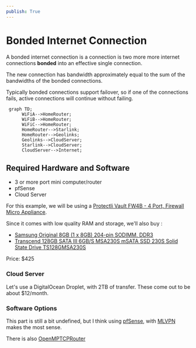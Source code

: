 ```yaml
---
publish: True
---
```


# Bonded Internet Connection

A bonded internet connection is a connection is two more more internet connections **bonded** into an effective single connection. 

The new connection has bandwidth approximately equal to the sum of the bandwidths of the bonded connections.

Typically bonded connections support failover, so if one of the connections fails, active connections will continue without failing.

```mermaid
 graph TD;
      WiFiA-->HomeRouter;
      WiFiB-->HomeRouter;
      WiFiC-->HomeRouter;
      HomeRouter-->Starlink;
      HomeRouter-->Geolinks;
      Geolinks-->CloudServer;
      Starlink-->CloudServer;
	  CloudServer-->Internet;
```


## Required Hardware and Software
- 3 or more port mini computer/router
- pfSense
- Cloud Server

For this example, we will be using a [Protectli Vault FW4B - 4 Port, Firewall Micro Appliance](https://www.amazon.com/dp/B07G7H4M73?tag=murraynet-20&linkCode=osi&th=1).

Since it comes with low quality RAM and storage, we'll also buy :

 - [Samsung Original 8GB (1 x 8GB) 204-pin SODIMM, DDR3](https://www.amazon.com/gp/product/B0173ZBC2E/ref=ox_sc_act_title_1?smid=A91YWXUX63ZCY&psc=1)
 - [Transcend 128GB SATA III 6GB/S MSA230S mSATA SSD 230S Solid State Drive TS128GMSA230S](https://www.amazon.com/gp/product/B07GMD5R7M/ref=ox_sc_act_title_3?smid=ATVPDKIKX0DER&th=1)

Price: $425

### Cloud Server
Let's use a DigitalOcean Droplet, with 2TB of transfer. These come out to be about $12/month.

### Software Options

This part is still a bit undefined, but I think using [pfSense](https://www.pfsense.org), with [MLVPN](https://zehome.github.io/MLVPN/) makes the most sense.

There is also [OpenMPTCPRouter](https://www.openmptcprouter.com)
